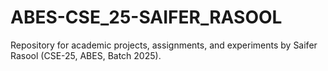 # ABES-CSE_25-SAIFER_RASOOL
Repository for academic projects, assignments, and experiments by Saifer Rasool (CSE-25, ABES, Batch 2025).
